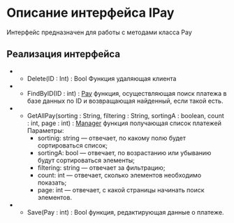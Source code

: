 # Описание интерфейса IPay
Интерфейс предназначен для работы с методами класса Pay

## Реализация интерфейса
* + Delete(ID : Int) : Bool Функция удаляющая клиента
* + FindByID(ID : int) : [Pay](Pay.md)  функция, осуществляющая поиск платежа в базе данных по ID и возвращающая найденный, если такой есть.
* + GetAllPay(sorting : String, filtering : String, sortingA : boolean, count : int, page : int) : [Manager](Manager.md) функция получающая список платежей
Параметры:
	* sortinig: string — отвечает, по какому полю будет сортироваться список;
	* sortingA: bool — отвечает, по возрастанию или убыванию будут сортироваться элементы;
	* filtering: string — отвечает за фильтрацию;
	* count: int — отвечает, сколько элементов необходимо показать;
	* page: int — отвечает, с какой страницы начинать поиск элементов.
* + Save(Pay : int) : Bool функция, редактирующая данные о платеже.